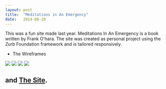 ```yaml
---
layout: post
title:  "Meditations in An Emergency"
date:   2014-08-20 
---
```


This was a fun site made last year. Meditations In An Emergency is a book written by Frank O'hara. The site was created as personal project using the Zurb Foundation framework and is tailored responsively. 

* The Wireframes
<img src="{{ site.baseurl }}/assets/img/frank-wireframe-1.png">
<img src="{{ site.baseurl }}/assets/img/frank-wireframe-2.png">
<img src="{{ site.baseurl }}/assets/img/frank-wireframe-3.png">
<img src="{{ site.baseurl }}/assets/img/frank-wireframe-4.png">

## and [The Site](https://dl.dropboxusercontent.com/u/62523661/frank/index.html).